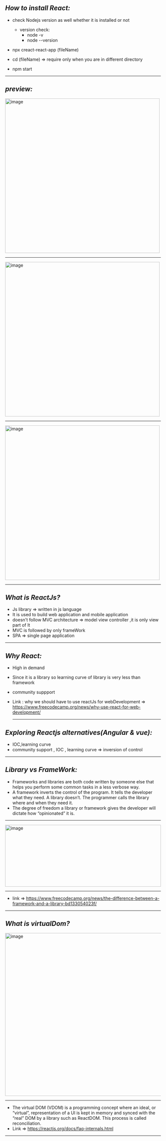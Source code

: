 ## _How to install React:_

- check Nodejs version as well whether it is installed or not

  - version check:
    - node -v
    - node --version

- npx creact-react-app (fileName)
- cd (fileName) => require only when you are in different directory
- npm start

---

## _preview:_

<img width="500" alt="image" src="https://user-images.githubusercontent.com/92440897/196613056-e18f25ab-6d3f-4558-9028-73437dd036bd.png">

---

<img width="500" alt="image" src="https://user-images.githubusercontent.com/92440897/196613772-960cdd8c-0282-4062-8100-7bf230782fdd.png">

---

<img width="500" alt="image" src="https://user-images.githubusercontent.com/92440897/196617904-64401bac-0b69-4b5c-842d-1c469a5566c4.png">

---

## _What is ReactJs?_

- Js library => written in js language
- It is used to build web application and mobile application
- doesn't follow MVC architecture => model view controller ,it is only view part of It
- MVC is followed by only frameWork
- SPA => single page application

---

## _Why React:_

- High in demand
- Since it is a library so learning curve of library is very less than framework
- community suppport
- Link : why we should have to use reactJs for webDevelopment => https://www.freecodecamp.org/news/why-use-react-for-web-development/

  ***

## _Exploring Reactjs alternatives(Angular & vue):_

- IOC,learning curve
- community support , IOC , learning curve => inversion of control

---

## _Library vs FrameWork:_

- Frameworks and libraries are both code written by someone else that helps you perform some common tasks in a less verbose way.
- A framework inverts the control of the program. It tells the developer what they need. A library doesn’t. The programmer calls the library where and when they need it.
- The degree of freedom a library or framework gives the developer will dictate how “opinionated” it is.

---

 <img width="100%" height="200" alt="image" src="https://user-images.githubusercontent.com/92440897/196616616-b07436c4-dabe-4aaa-b529-1c21049c13f7.png">

---

- link => https://www.freecodecamp.org/news/the-difference-between-a-framework-and-a-library-bd133054023f/

---

## _What is virtualDom?_

<img width="527" alt="image" src="https://user-images.githubusercontent.com/92440897/196618392-c50cd25b-b329-497f-9835-e4b68132b7f2.png">

---

- The virtual DOM (VDOM) is a programming concept where an ideal, or “virtual”, representation of a UI is kept in memory and synced with the “real” DOM by a library such as ReactDOM. This process is called reconciliation.
- Link => https://reactjs.org/docs/faq-internals.html

---
